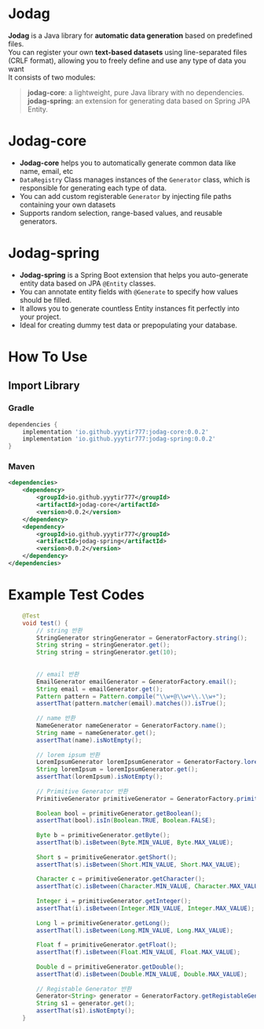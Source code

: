 Jodag
===
**Jodag** is a Java library for **automatic data generation** based on predefined files. <br>
You can register your own **text-based datasets** using line-separated files (CRLF format), allowing you to freely define and use any type of data you want <br>
It consists of two modules:

> **jodag-core**: a lightweight, pure Java library with no dependencies.<br> 
> **jodag-spring**: an extension for generating data based on Spring JPA Entity.


Jodag-core
===
- **Jodag-core** helps you to automatically generate common data like name, email, etc
- `DataRegistry` Class manages instances of the `Generator` class, which is responsible for generating each type of data.
- You can add custom registerable `Generator` by injecting file paths containing your own datasets
- Supports random selection, range-based values, and reusable generators.


Jodag-spring
===
- **Jodag-spring** is a Spring Boot extension that helps you auto-generate entity data based on JPA `@Entity` classes.
- You can annotate entity fields with `@Generate` to specify how values should be filled.
- It allows you to generate countless Entity instances fit perfectly into your project.
- Ideal for creating dummy test data or prepopulating your database.

How To Use
===

## Import Library

### Gradle

```groovy
dependencies {
    implementation 'io.github.yyytir777:jodag-core:0.0.2'
    implementation 'io.github.yyytir777:jodag-spring:0.0.2'
}
```

### Maven

```xml
<dependencies>
    <dependency>
        <groupId>io.github.yyytir777</groupId>
        <artifactId>jodag-core</artifactId>
        <version>0.0.2</version>
    </dependency>
    <dependency>
        <groupId>io.github.yyytir777</groupId>
        <artifactId>jodag-spring</artifactId>
        <version>0.0.2</version>
    </dependency>
</dependencies>
```


Example Test Codes
===
```java
    @Test
    void test() {
        // string 반환
        StringGenerator stringGenerator = GeneratorFactory.string();
        String string = stringGenerator.get();
        String string = stringGenerator.get(10);
    
    
        // email 반환
        EmailGenerator emailGenerator = GeneratorFactory.email();
        String email = emailGenerator.get();
        Pattern pattern = Pattern.compile("\\w+@\\w+\\.\\w+");
        assertThat(pattern.matcher(email).matches()).isTrue();
    
        // name 반환
        NameGenerator nameGenerator = GeneratorFactory.name();
        String name = nameGenerator.get();
        assertThat(name).isNotEmpty();
    
        // lorem ipsum 반환
        LoremIpsumGenerator loremIpsumGenerator = GeneratorFactory.loremIpsum();
        String loremIpsum = loremIpsumGenerator.get();
        assertThat(loremIpsum).isNotEmpty();
    
        // Primitive Generator 반환
        PrimitiveGenerator primitiveGenerator = GeneratorFactory.primitive();
    
        Boolean bool = primitiveGenerator.getBoolean();
        assertThat(bool).isIn(Boolean.TRUE, Boolean.FALSE);
    
        Byte b = primitiveGenerator.getByte();
        assertThat(b).isBetween(Byte.MIN_VALUE, Byte.MAX_VALUE);
    
        Short s = primitiveGenerator.getShort();
        assertThat(s).isBetween(Short.MIN_VALUE, Short.MAX_VALUE);
    
        Character c = primitiveGenerator.getCharacter();
        assertThat(c).isBetween(Character.MIN_VALUE, Character.MAX_VALUE);
    
        Integer i = primitiveGenerator.getInteger();
        assertThat(i).isBetween(Integer.MIN_VALUE, Integer.MAX_VALUE);
    
        Long l = primitiveGenerator.getLong();
        assertThat(l).isBetween(Long.MIN_VALUE, Long.MAX_VALUE);
    
        Float f = primitiveGenerator.getFloat();
        assertThat(f).isBetween(Float.MIN_VALUE, Float.MAX_VALUE);
    
        Double d = primitiveGenerator.getDouble();
        assertThat(d).isBetween(Double.MIN_VALUE, Double.MAX_VALUE);
        
        // Registable Generator 반환
        Generator<String> generator = GeneratorFactory.getRegistableGenerator("asdf", "name.txt", String.class);
        String s1 = generator.get();
        assertThat(s1).isNotEmpty();
    }
```